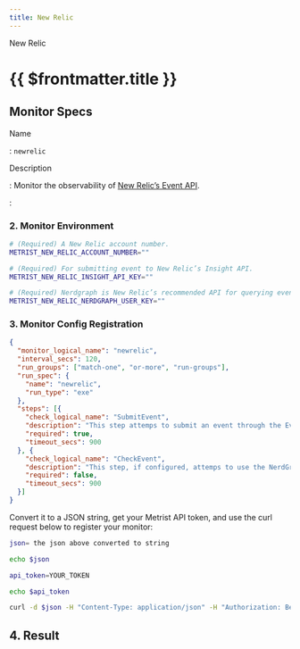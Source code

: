 ```yaml
---
title: New Relic
---
```


New Relic

# {{ $frontmatter.title }}

## Monitor Specs

Name

: `newrelic`

Description

: Monitor the observability of [New Relic’s Event API](https://docs.newrelic.com/docs/data-apis/ingest-apis/event-api/introduction-event-api/).

: &nbsp;

<!--@include: /parts/setup-in-a-nutshell.md-->


<!--@include: /parts/setup-detailed-steps-pre-requisites.md-->

### 2. Monitor Environment

<!--@include: /parts/setup-detailed-steps-2-monitor-configuration.md-->

```sh
# (Required) A New Relic account number.
METRIST_NEW_RELIC_ACCOUNT_NUMBER=""

# (Required) For submitting event to New Relic’s Insight API.
METRIST_NEW_RELIC_INSIGHT_API_KEY=""

# (Required) Nerdgraph is New Relic’s recommended API for querying events.
METRIST_NEW_RELIC_NERDGRAPH_USER_KEY=""
```

### 3. Monitor Config Registration

<!--@include: /parts/setup-detailed-steps-3-monitor-registration.md-->

```json
{
  "monitor_logical_name": "newrelic",
  "interval_secs": 120,
  "run_groups": ["match-one", "or-more", "run-groups"],
  "run_spec": {
    "name": "newrelic",
    "run_type": "exe"
  },
  "steps": [{
    "check_logical_name": "SubmitEvent",
    "description": "This step attemps to submit an event through the Event API.",
    "required": true,
    "timeout_secs": 900
  }, {
    "check_logical_name": "CheckEvent",
    "description": "This step, if configured, attemps to use the NerdGraph Graphql API to retrieve the event submitted in the previous step.",
    "required": false,
    "timeout_secs": 900
  }]
}
```

Convert it to a JSON string, get your Metrist API token, and use the curl request below to register your monitor:

```sh
json= the json above converted to string

echo $json

api_token=YOUR_TOKEN

echo $api_token

curl -d $json -H "Content-Type: application/json" -H "Authorization: Bearer $api_token" 'https://app.metrist.io/api/v0/monitor-config'

```

<!--@include: /parts/setup-detailed-steps-3-monitor-registration-api-tip.md-->

<!--@include: /parts/setup-detailed-steps-3-monitor-registration-stdout.md-->

## 4. Result

<!--@include: /parts/setup-detailed-steps-4-result.md-->